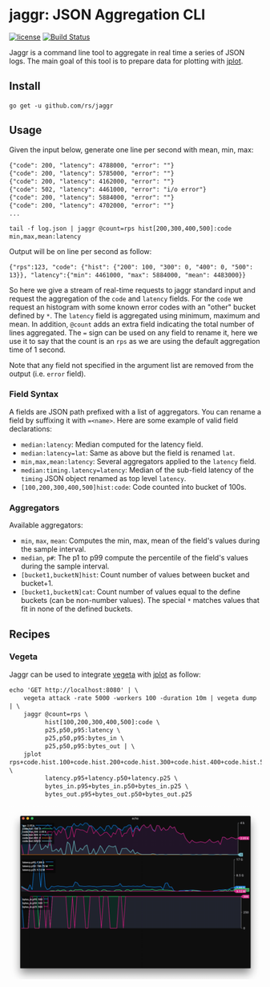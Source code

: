# jaggr: JSON Aggregation CLI
[![license](http://img.shields.io/badge/license-MIT-red.svg?style=flat)](https://raw.githubusercontent.com/rs/jaggr/master/LICENSE) [![Build Status](https://travis-ci.org/rs/jaggr.svg?branch=master)](https://travis-ci.org/rs/jaggr)

Jaggr is a command line tool to aggregate in real time a series of JSON logs. The main goal of this tool is to prepare data for plotting with [jplot](https://github.com/rs/jplot).

## Install

```
go get -u github.com/rs/jaggr
```

## Usage

Given the input below, generate one line per second with mean, min, max:

```
{"code": 200, "latency": 4788000, "error": ""}
{"code": 200, "latency": 5785000, "error": ""}
{"code": 200, "latency": 4162000, "error": ""}
{"code": 502, "latency": 4461000, "error": "i/o error"}
{"code": 200, "latency": 5884000, "error": ""}
{"code": 200, "latency": 4702000, "error": ""}
...
```

```
tail -f log.json | jaggr @count=rps hist[200,300,400,500]:code min,max,mean:latency
```

Output will be on line per second as follow:

```
{"rps":123, "code": {"hist": {"200": 100, "300": 0, "400": 0, "500": 13}}, "latency":{"min": 4461000, "max": 5884000, "mean": 4483000}}
```

So here we give a stream of real-time requests to jaggr standard input and request the aggregation of the `code` and `latency` fields. For the `code` we request an histogram with some known error codes with an "other" bucket defined by `*`. The `latency` field is aggregated using minimum, maximum and mean. In addition, `@count` adds an extra field indicating the total number of lines aggregated. The `=` sign can be used on any field to rename it, here we use it to say that the count is an `rps` as we are using the default aggregation time of 1 second.

Note that any field not specified in the argument list are removed from the output (i.e. `error` field).

### Field Syntax

A fields are JSON path prefixed with a list of aggregators. You can rename a field by suffixing it with `=<name>`. Here are some example of valid field declarations:

* `median:latency`: Median computed for the latency field.
* `median:latency=lat`: Same as above but the field is renamed `lat`.
* `min,max,mean:latency`: Several aggregators applied to the `latency` field.
* `median:timing.latency=latency`: Median of the sub-field latency of the `timing` JSON object renamed as top level `latency`.
* `[100,200,300,400,500]hist:code`: Code counted into bucket of 100s.

### Aggregators

Available aggregators:

* `min`, `max`, `mean`: Computes the min, max, mean of the field's values during the sample interval.
* `median`, `p#`: The p1 to p99 compute the percentile of the field's values during the sample interval.
* `[bucket1,bucketN]hist`: Count number of values between bucket and bucket+1.
* `[bucket1,bucketN]cat`: Count number of values equal to the define buckets (can be non-number values). The special `*` matches values that fit in none of the defined buckets.

## Recipes

### Vegeta

Jaggr can be used to integrate [vegeta](https://github.com/tsenart/vegeta) with [jplot](https://github.com/rs/jplot) as follow:

```
echo 'GET http://localhost:8080' | \
    vegeta attack -rate 5000 -workers 100 -duration 10m | vegeta dump | \
    jaggr @count=rps \
          hist[100,200,300,400,500]:code \
          p25,p50,p95:latency \
          p25,p50,p95:bytes_in \
          p25,p50,p95:bytes_out | \
    jplot rps+code.hist.100+code.hist.200+code.hist.300+code.hist.400+code.hist.500 \
          latency.p95+latency.p50+latency.p25 \
          bytes_in.p95+bytes_in.p50+bytes_in.p25 \
          bytes_out.p95+bytes_out.p50+bytes_out.p25
```

![](doc/vegeta.gif)